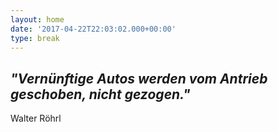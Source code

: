 ```yaml
---
layout: home
date: '2017-04-22T22:03:02.000+00:00'
type: break
---
```



## *"Vernünftige Autos werden vom Antrieb geschoben, nicht gezogen."*

Walter Röhrl